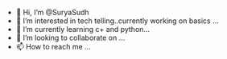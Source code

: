 - 👋 Hi, I’m @SuryaSudh
- 👀 I’m interested in tech telling..currently working on basics ...
- 🌱 I’m currently learning c+ and python...
- 💞️ I’m looking to collaborate on ...
- 📫 How to reach me ...

<!---
SuryaSudh/SuryaSudh is a ✨ special ✨ repository because its `README.md` (this file) appears on your GitHub profile.
You can click the Preview link to take a look at your changes.
--->

